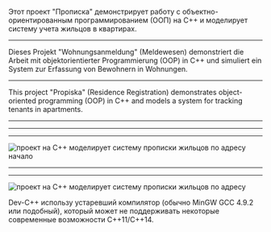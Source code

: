 
Этот проект "Прописка" демонстрирует работу с объектно-ориентированным программированием (ООП) на C++ и моделирует систему учета жильцов в квартирах.
______________________________________________________________________________________________________________
Dieses Projekt "Wohnungsanmeldung" (Meldewesen) demonstriert die Arbeit mit objektorientierter Programmierung (OOP) in C++ und simuliert ein System zur Erfassung von Bewohnern in Wohnungen.
_______________________________________________________________________________________________________________
This project "Propiska" (Residence Registration) demonstrates object-oriented programming (OOP) in C++ and models a system for tracking tenants in apartments.
___________________________________________________________________________________________________________
______________________________________________________________________________


___________________________________________________________________________________________




![проект на C++ моделирует систему прописки жильцов по адресу  начало](https://github.com/user-attachments/assets/babab19a-e138-4173-a16e-f0cb78b4cc8d)

_______________________________________________________________________________

_____________________________________________________________________________



![проект на C++ моделирует систему прописки жильцов по адресу](https://github.com/user-attachments/assets/dffc0498-01dd-45d3-aed3-353feeea7451)

Dev-C++ использу устаревший компилятор (обычно MinGW GCC 4.9.2 или подобный), который может не поддерживать некоторые современные возможности C++11/C++14.
